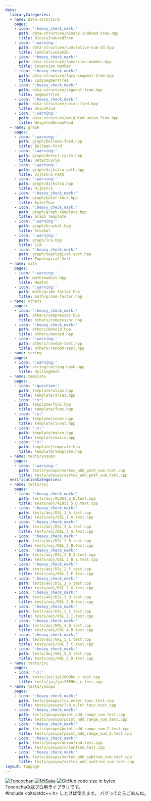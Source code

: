 ```yaml
---
data:
  libraryCategories:
  - name: data-structure
    pages:
    - icon: ':heavy_check_mark:'
      path: data-structure/binary-indexed-tree.hpp
      title: BinaryIndexedTree
    - icon: ':warning:'
      path: data-structure/cumulative-sum-2d.hpp
      title: CumulativeSum2D
    - icon: ':heavy_check_mark:'
      path: data-structure/inversion-number.hpp
      title: Inversion Number
    - icon: ':heavy_check_mark:'
      path: data-structure/lazy-segment-tree.hpp
      title: LazySegmentTree
    - icon: ':heavy_check_mark:'
      path: data-structure/segment-tree.hpp
      title: SegmentTree
    - icon: ':heavy_check_mark:'
      path: data-structure/union-find.hpp
      title: UnionFind
    - icon: ':warning:'
      path: data-structure/weighted-union-find.hpp
      title: WeightedUnionFind
  - name: graph
    pages:
    - icon: ':warning:'
      path: graph/bellman-ford.hpp
      title: Bellman-Ford
    - icon: ':warning:'
      path: graph/detect-cycle.hpp
      title: DetectCycle
    - icon: ':warning:'
      path: graph/dijkstra-path.hpp
      title: Dijkstra Path
    - icon: ':warning:'
      path: graph/dijkstra.hpp
      title: Dijkstra
    - icon: ':heavy_check_mark:'
      path: graph/euler-tour.hpp
      title: EulerTour
    - icon: ':heavy_check_mark:'
      path: graph/graph-template.hpp
      title: Graph Template
    - icon: ':warning:'
      path: graph/kruskal.hpp
      title: Kruskal
    - icon: ':warning:'
      path: graph/lca.hpp
      title: LCA
    - icon: ':heavy_check_mark:'
      path: graph/topological-sort.hpp
      title: Topological Sort
  - name: math
    pages:
    - icon: ':warning:'
      path: math/modint.hpp
      title: ModInt
    - icon: ':warning:'
      path: math/prime-factor.hpp
      title: math/prime-factor.hpp
  - name: others
    pages:
    - icon: ':heavy_check_mark:'
      path: others/compressor.hpp
      title: others/compressor.hpp
    - icon: ':heavy_check_mark:'
      path: others/monoid.hpp
      title: others/monoid.hpp
    - icon: ':warning:'
      path: others/random-test.hpp
      title: others/random-test.hpp
  - name: string
    pages:
    - icon: ':warning:'
      path: string/rolling-hash.hpp
      title: RollingHash
  - name: template
    pages:
    - icon: ':question:'
      path: template/alias.hpp
      title: template/alias.hpp
    - icon: ':x:'
      path: template/func.hpp
      title: template/func.hpp
    - icon: ':x:'
      path: template/inout.hpp
      title: template/inout.hpp
    - icon: ':x:'
      path: template/macro.hpp
      title: template/macro.hpp
    - icon: ':x:'
      path: template/template.hpp
      title: template/template.hpp
  - name: tests/yosupo
    pages:
    - icon: ':warning:'
      path: tests/yosupo/vertex_add_path_sum.tset.cpp
      title: tests/yosupo/vertex_add_path_sum.tset.cpp
  verificationCategories:
  - name: tests/aoj
    pages:
    - icon: ':heavy_check_mark:'
      path: tests/aoj/ALDS1_5_D.test.cpp
      title: tests/aoj/ALDS1_5_D.test.cpp
    - icon: ':heavy_check_mark:'
      path: tests/aoj/DSL_1_A.test.cpp
      title: tests/aoj/DSL_1_A.test.cpp
    - icon: ':heavy_check_mark:'
      path: tests/aoj/DSL_2_A.test.cpp
      title: tests/aoj/DSL_2_A.test.cpp
    - icon: ':heavy_check_mark:'
      path: tests/aoj/DSL_2_B.test.cpp
      title: tests/aoj/DSL_2_B.test.cpp
    - icon: ':heavy_check_mark:'
      path: tests/aoj/DSL_2_B_2.test.cpp
      title: tests/aoj/DSL_2_B_2.test.cpp
    - icon: ':heavy_check_mark:'
      path: tests/aoj/DSL_2_F.test.cpp
      title: tests/aoj/DSL_2_F.test.cpp
    - icon: ':heavy_check_mark:'
      path: tests/aoj/DSL_2_G.test.cpp
      title: tests/aoj/DSL_2_G.test.cpp
    - icon: ':heavy_check_mark:'
      path: tests/aoj/DSL_2_H.test.cpp
      title: tests/aoj/DSL_2_H.test.cpp
    - icon: ':heavy_check_mark:'
      path: tests/aoj/DSL_2_I.test.cpp
      title: tests/aoj/DSL_2_I.test.cpp
    - icon: ':heavy_check_mark:'
      path: tests/aoj/GRL_4_B.test.cpp
      title: tests/aoj/GRL_4_B.test.cpp
    - icon: ':heavy_check_mark:'
      path: tests/aoj/GRL_5_C.test.cpp
      title: tests/aoj/GRL_5_C.test.cpp
    - icon: ':heavy_check_mark:'
      path: tests/aoj/GRL_5_D.test.cpp
      title: tests/aoj/GRL_5_D.test.cpp
  - name: tests/joi
    pages:
    - icon: ':x:'
      path: tests/joi/joi2009ho_c.test.cpp
      title: tests/joi/joi2009ho_c.test.cpp
  - name: tests/yosupo
    pages:
    - icon: ':heavy_check_mark:'
      path: tests/yosupo/lca_euler_tour.test.cpp
      title: tests/yosupo/lca_euler_tour.test.cpp
    - icon: ':heavy_check_mark:'
      path: tests/yosupo/point_add_range_sum.test.cpp
      title: tests/yosupo/point_add_range_sum.test.cpp
    - icon: ':heavy_check_mark:'
      path: tests/yosupo/point_add_range_sum_2.test.cpp
      title: tests/yosupo/point_add_range_sum_2.test.cpp
    - icon: ':heavy_check_mark:'
      path: tests/yosupo/unionfind.test.cpp
      title: tests/yosupo/unionfind.test.cpp
    - icon: ':heavy_check_mark:'
      path: tests/yosupo/vertex_add_subtree_sum.test.cpp
      title: tests/yosupo/vertex_add_subtree_sum.test.cpp
layout: toppage
---
```

[![Toncochan](https://img.shields.io/endpoint?url=https%3A%2F%2Fatcoder-badges.now.sh%2Fapi%2Fatcoder%2Fjson%2FToncochan)](https://atcoder.jp/users/Toncochan)
[![MtSaka](https://img.shields.io/endpoint?url=https%3A%2F%2Fatcoder-badges.now.sh%2Fapi%2Fcodeforces%2Fjson%2FToncochan)](https://codeforces.com/profile/Toncochan)
![GitHub code size in bytes](https://img.shields.io/github/languages/code-size/tonasho/cpp-library?style=flat-square)<br>
Toncochaの競プロ用ライブラリです。<br>
#include <bits/stdc++.h> しとけば使えます。
バグってたらごめんね。